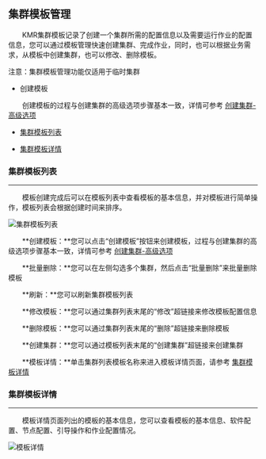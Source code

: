 ## 集群模板管理

　　KMR集群模板记录了创建一个集群所需的配置信息以及需要运行作业的配置信息，您可以通过模板管理快速创建集群、完成作业，同时，也可以根据业务需求，从模板中创建集群，也可以修改、删除模板。
  
  注意：集群模板管理功能仅适用于临时集群

* 创建模板
  
　　创建模板的过程与创建集群的高级选项步骤基本一致，详情可参考 [创建集群-高级选项](chuang_jian_ji_qun_gao_ji_xuan_xiang.md)

* [集群模板列表](#ji_qun_mu_ban_lie_biao)

* [集群模板详情](#ji_qun_mu_ban_xiang_qing)

<h3 name="ji_qun_mu_ban_lie_biao" id="ji_qun_mu_ban_lie_biao">集群模板列表</h3>


---


　　模板创建完成后可以在模板列表中查看模板的基本信息，并对模板进行简单操作，模板列表会根据创建时间来排序。
  
  ![集群模板列表](http://kmr-bj.ks3-cn-beijing.ksyun.com/doc_pic/jqmb1.png)   
  
　　**创建模板：**您可以点击“创建模板”按钮来创建模板，过程与创建集群的高级选项步骤基本一致，详情可参考 [创建集群-高级选项](chuang_jian_ji_qun_gao_ji_xuan_xiang.md)

　　**批量删除：**您可以在左侧勾选多个集群，然后点击“批量删除”来批量删除模板
  
　　**刷新：**您可以刷新集群模板列表
  
　　**修改模板：**您可以通过集群列表末尾的“修改”超链接来修改模板配置信息
  
　　**删除模板：**您可以通过集群列表末尾的“删除”超链接来删除模板
  
　　**创建集群：**您可以通过模板列表末尾的“创建集群”超链接来创建集群
  
　　**模板详情：**单击集群列表模板名称来进入模板详情页面，请参考 [集群模板详情](#ji_qun_mu_ban_xiang_qing)
  
<h3 name="ji_qun_mu_ban_xiang_qing" id="ji_qun_mu_ban_xiang_qing">集群模板详情</h3>


---  

　　模板详情页面列出的模板的基本信息，您可以查看模板的基本信息、软件配置、节点配置、引导操作和作业配置情况。
  
  ![模板详情](http://kmr-bj.ks3-cn-beijing.ksyun.com/doc_pic/jqmb2.png)
  
  


 